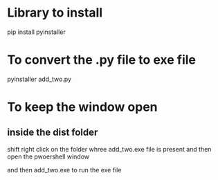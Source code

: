# Library to install 
pip install pyinstaller

# To convert the .py file to exe file
pyinstaller add_two.py

# To keep the window open
## inside the dist folder
shift right click on the folder whree add_two.exe file is present
and then open the pwoershell window

and then add_two.exe  to run the exe file
